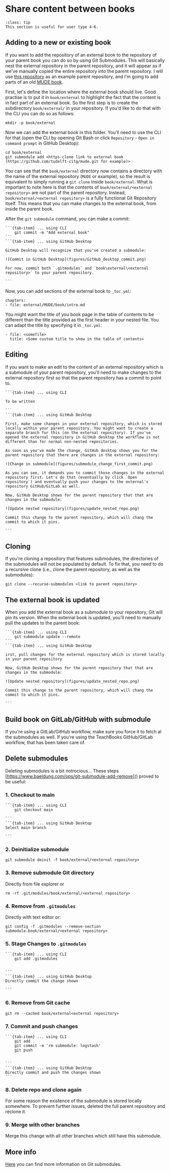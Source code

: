 # Share content between books

```{admonition} User types
:class: tip
This section is useful for user type 4-6.
```

## Adding to a new or existing book
If you want to add the repository of an external book to the repository of your parent book you can do so by using Git Submodules. This will basically nest the external repository in the parent repository, and it will appear as if we've manually copied the entire repository into the parent repository. I will use [this repository](https://github.com/TeachBooks/Nested-Books) as an example parent repository, and I'm going to add parts of an old [MUDE book](https://github.com/tudelft-citg/mude).

First, let's define the location where the external book should live. Good practise is to put it in `book/external` to highlight the fact that the content is in fact part of an external book. So the first step is to create the subdirectory `book/external/` in your repository. If you'd like to do that with the CLI you can do so as follows:

    mkdir -p book/external

Now we can add the external book in this folder. You'll need to use the CLI for that (open the CLI by opening Git Bash or click `Repository` - `Open in command prompt` in GitHub Desktop):

    cd book/external
    git submodule add <https-clone link to external book (https://github.com/tudelft-citg/mude.git for example)>

You can see that the `book/external` directory now contains a directory with the name of the external repository (`MUDE` or example), so the result is equivalent to simply running a `git clone` inside `book/external`. What is important to note here is that the contents of `book/external/<external repository>` are not part of the parent repository. Instead, `book/external/<external repository>` is a fully functional Git Repository itself. This means that you can make changes to the external book, from inside the parent book.

After the `git submodule` command, you can make a commit:

````{tab-set}
```{tab-item} ... using CLI
    git commit -m "Add external book"
```
```{tab-item} ... using GitHub Desktop

GitHub Desktop will recognize that you've created a submodule:

![Commit in GitHub Desktop](figures/GitHub_desktop_commit.png)

For now, commit both `.gitmodules` and `book\external\<external repository>` to your parent repository.

```
````

Now, you can add sections of the external book to `_toc.yml`:

    chapters:
    - file: external/MUDE/book/intro.md

You might want the title of you book page in the table of contents to be different than the title provided as the first header in your nested file. You can adapt the title by specifying it in `_toc.yml`:

    - file: <somefile>
      title: <Some custom title to show in the table of contents>

## Editing
If you want to make an edit to the content of an external repository which is a submodule of your parent repository, you'll need to make changes to the external repository first so that the parent repository has a commit to point to.

````{tab-set}
```{tab-item} ... using CLI

To be written

```
```{tab-item} ... using GitHub Desktop

First, make some changes in your external repository, which is stored locally within your parent repository. You might want to create a separate branch for this (on the external repository). If you've opened the external repository in GitHub desktop the workflow is not different than for normal non-nested repositories.

As soon as you've made the change, GitHub desktop shows you for the parent repository that there are changes in the external repository:

![Change in submodule](figures/submodule_change_first_commit.png)

As you can see, it demands you to commit those changes in the external repository first. Let's do that (eventually by click `Open repository`) and eventually push your changes to the external's repository GitHub/GitLab as well.

Now, GitHub Desktop shows for the parent repository that that are changes in the submodule:

![Update nested repository](figures/update_nested_repo.png)

Commit this change to the parent repository, which will chang the commit to which it pins.

```
````

## Cloning
If you're cloning a repository that features submodules, the directories of the submodules will not be populated by default. To fix that, you need to do a recursive clone (i.e., clone the parent repository, as well as the submodules):

    git clone --recurse-submodules <link to parent repository>

## The external book is updated
When you add the external book as a submodule to your repository, Git will pin its version. When the external book is updated, you'll need to manually pull the updates to the parent book:

````{tab-set}
```{tab-item} ... using CLI
    git submodule update --remote
```
```{tab-item} ... using GitHub Desktop

irst, pull changes for the external repository which is stored locally in your parent repository

Now, GitHub Desktop shows for the parent repository that that are changes in the submodule:

![Update nested repository](figures/update_nested_repo.png)

Commit this change to the parent repository, which will chang the commit to which it pins.

```
````

## Build book on GitLab/GitHub with submodule
If you're using a GitLab/GitHub workflow, make sure you force it to fetch al the submodules as well. If you're using the TeachBooks GitHub/GitLab workflow, that has been taken care of.

## Delete submodules
Deleting submodules is a bit notrocious... These steps [https://www.baeldung.com/ops/git-submodule-add-remove]() proved to be useful:

### 1. Checkout to main

````{tab-set}
```{tab-item} ... using CLI
    git checkout main

```
```{tab-item} ... using GitHub Desktop
Select main branch

```
````

### 2. Deinitialize submodule
    
    git submodule deinit -f book/external/<external repository>

### 3. Remove submodule Git directory
Directly from file explorer or

    rm -rf .git/modules/book/external/<external repository>

### 4. Remove from `.gitmodules`
Directly with text editor or:

    git config -f .gitmodules --remove-section submodule.book/external/<external repository>

### 5. Stage Changes to `.gitmodules`

````{tab-set}
```{tab-item} ... using CLI
    git add .gitmodules


```
```{tab-item} ... using GitHub Desktop
Directly commit the change shown

```
````

### 6. Remove from Git cache
    git rm --cached book/external<external repository>

### 7. Commit and push changes

````{tab-set}
```{tab-item} ... using CLI
    git add .
    git commit -m 'rm submodule: logstash'
    git push


```
```{tab-item} ... using GitHub Desktop
Directly commit and push the changes shown
```
````

### 8. Delete repo and clone again
For some reason the existence of the submodule is stored locally somewhere. To prevent further issues, deleted the full parent repository and reclone it.

### 9. Merge with other branches
Merge this change with all other branches which still have this submodule.


## More info
[Here](https://git-scm.com/book/en/v2/Git-Tools-Submodules) you can find more information on Git submodules.
